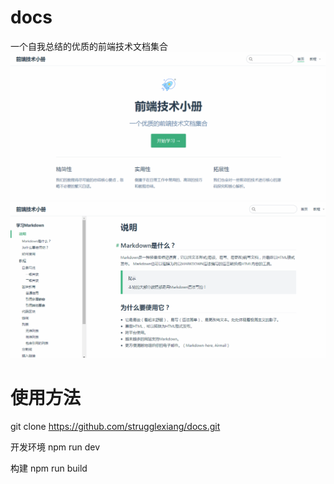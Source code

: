 # docs
一个自我总结的优质的前端技术文档集合
![首页](./assert/show1.png)
![文档](./assert/show2.png)

# 使用方法
git clone https://github.com/strugglexiang/docs.git

开发环境
npm run dev

构建
npm run build

